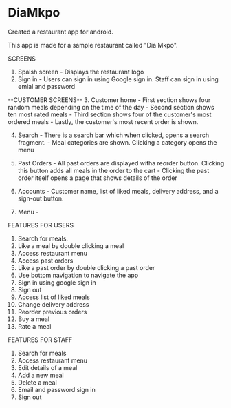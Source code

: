 # DiaMkpo
Created a restaurant app for android. 

This app is made for a sample restaurant called "Dia Mkpo". 

SCREENS
1. Spalsh screen - Displays the restaurant logo
2. Sign in - Users can sign in using Google sign in. Staff can sign in using emial and password

--CUSTOMER SCREENS--
3. Customer home - First section shows four random meals depending on the time of the day
                 - Second section shows ten most rated meals 
                 - Third section shows four of the customer's most ordered meals
                 - Lastly, the customer's most recent order is shown.
                 
4. Search - There is a search bar which when clicked, opens a search fragment.
          - Meal categories are shown. Clicking a category opens the menu

5. Past Orders - All past orders are displayed witha reorder button. Clicking this button adds all meals in the order to the cart
               - Clicking the past order itself opens a page that shows details of the order

6. Accounts - Customer name, list of liked meals, delivery address, and a sign-out button.

7. Menu - 

FEATURES FOR USERS
1. Search for meals. 
2. Like a meal by double clicking a meal
3. Access restaurant menu
4. Access past orders
5. Like a past order by double clicking a past order
6. Use bottom navigation to navigate the app
7. Sign in using google sign in
8. Sign out
9. Access list of liked meals
10. Change delivery address
11. Reorder previous orders
12. Buy a meal
13. Rate a meal

FEATURES FOR STAFF
1. Search for meals
2. Access restaurant menu
3. Edit details of a meal
4. Add a new meal
5. Delete a meal
6. Email and password sign in
7. Sign out
